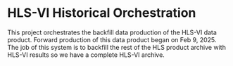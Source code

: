 # HLS-VI Historical Orchestration

This project orchestrates the backfill data production of the HLS-VI data product. Forward production of this data product began on Feb 9, 2025. The job of this system is to backfill the rest of the HLS product archive with HLS-VI results so we have a complete HLS-VI archive.
